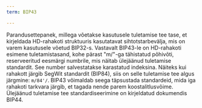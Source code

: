```yaml
---
term: BIP43

---
```

Parandusettepanek, millega võetakse kasutusele tuletamise tee tase, et kirjeldada HD-rahakoti struktuuris kasutatavat sihtotstarbevälja, mis on varem kasutusele võetud BIP32-s. Vastavalt BIP43-le on HD-rahakoti esimene tuletamistasand, kohe pärast "m/"-ga tähistatud põhivõti, reserveeritud eesmärgi numbrile, mis näitab ülejäänud tuletamise standardit. See number salvestatakse karastatud indeksina. Näiteks kui rahakott järgib SegWit standardit (BIP84), siis on selle tuletamise tee algus järgmine: `m/84'/`. BIP43 võimaldab seega täpsustada standardeid, mida iga rahakoti tarkvara järgib, et tagada nende parem koostalitlusvõime. Ülejäänud tuletamise tee standardiseerimine on kirjeldatud dokumendis BIP44.
